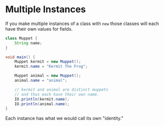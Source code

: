 # Multiple Instances

If you make multiple instances of a class with `new`
those classes will each have their own values for
fields.

```java
class Muppet {
    String name;
}

void main() {
    Muppet kermit = new Muppet();
    kermit.name = "Kermit The Frog";

    Muppet animal = new Muppet();
    animal.name = "animal";

    // kermit and animal are distinct muppets
    // and thus each have their own name.
    IO.println(kermit.name);
    IO.println(animal.name);
}
```

Each instance has what we would call its own "identity."